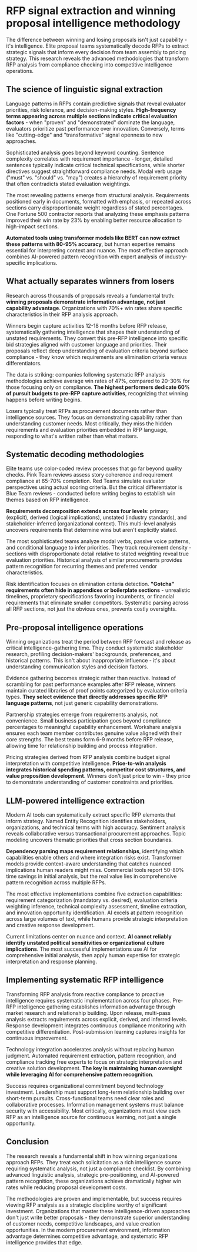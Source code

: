 # RFP signal extraction and winning proposal intelligence methodology

The difference between winning and losing proposals isn't just capability - it's intelligence. Elite proposal teams systematically decode RFPs to extract strategic signals that inform every decision from team assembly to pricing strategy. This research reveals the advanced methodologies that transform RFP analysis from compliance checking into competitive intelligence operations.

## The science of linguistic signal extraction

Language patterns in RFPs contain predictive signals that reveal evaluator priorities, risk tolerance, and decision-making styles. **High-frequency terms appearing across multiple sections indicate critical evaluation factors** - when "proven" and "demonstrated" dominate the language, evaluators prioritize past performance over innovation. Conversely, terms like "cutting-edge" and "transformative" signal openness to new approaches.

Sophisticated analysis goes beyond keyword counting. Sentence complexity correlates with requirement importance - longer, detailed sentences typically indicate critical technical specifications, while shorter directives suggest straightforward compliance needs. Modal verb usage ("must" vs. "should" vs. "may") creates a hierarchy of requirement priority that often contradicts stated evaluation weightings.

The most revealing patterns emerge from structural analysis. Requirements positioned early in documents, formatted with emphasis, or repeated across sections carry disproportionate weight regardless of stated percentages. One Fortune 500 contractor reports that analyzing these emphasis patterns improved their win rate by 23% by enabling better resource allocation to high-impact sections.

**Automated tools using transformer models like BERT can now extract these patterns with 80-95% accuracy**, but human expertise remains essential for interpreting context and nuance. The most effective approach combines AI-powered pattern recognition with expert analysis of industry-specific implications.

## What actually separates winners from losers

Research across thousands of proposals reveals a fundamental truth: **winning proposals demonstrate information advantage, not just capability advantage**. Organizations with 70%+ win rates share specific characteristics in their RFP analysis approach.

Winners begin capture activities 12-18 months before RFP release, systematically gathering intelligence that shapes their understanding of unstated requirements. They convert this pre-RFP intelligence into specific bid strategies aligned with customer language and priorities. Their proposals reflect deep understanding of evaluation criteria beyond surface compliance - they know which requirements are elimination criteria versus differentiators.

The data is striking: companies following systematic RFP analysis methodologies achieve average win rates of 47%, compared to 20-30% for those focusing only on compliance. **The highest performers dedicate 60% of pursuit budgets to pre-RFP capture activities**, recognizing that winning happens before writing begins.

Losers typically treat RFPs as procurement documents rather than intelligence sources. They focus on demonstrating capability rather than understanding customer needs. Most critically, they miss the hidden requirements and evaluation priorities embedded in RFP language, responding to what's written rather than what matters.

## Systematic decoding methodologies

Elite teams use color-coded review processes that go far beyond quality checks. Pink Team reviews assess story coherence and requirement compliance at 65-70% completion. Red Teams simulate evaluator perspectives using actual scoring criteria. But the critical differentiator is Blue Team reviews - conducted before writing begins to establish win themes based on RFP intelligence.

**Requirements decomposition extends across four levels**: primary (explicit), derived (logical implications), unstated (industry standards), and stakeholder-inferred (organizational context). This multi-level analysis uncovers requirements that determine wins but aren't explicitly stated.

The most sophisticated teams analyze modal verbs, passive voice patterns, and conditional language to infer priorities. They track requirement density - sections with disproportionate detail relative to stated weighting reveal true evaluation priorities. Historical analysis of similar procurements provides pattern recognition for recurring themes and preferred vendor characteristics.

Risk identification focuses on elimination criteria detection. **"Gotcha" requirements often hide in appendices or boilerplate sections** - unrealistic timelines, proprietary specifications favoring incumbents, or financial requirements that eliminate smaller competitors. Systematic parsing across all RFP sections, not just the obvious ones, prevents costly oversights.

## Pre-proposal intelligence operations

Winning organizations treat the period between RFP forecast and release as critical intelligence-gathering time. They conduct systematic stakeholder research, profiling decision-makers' backgrounds, preferences, and historical patterns. This isn't about inappropriate influence - it's about understanding communication styles and decision factors.

Evidence gathering becomes strategic rather than reactive. Instead of scrambling for past performance examples after RFP release, winners maintain curated libraries of proof points categorized by evaluation criteria types. **They select evidence that directly addresses specific RFP language patterns**, not just generic capability demonstrations.

Partnership strategies emerge from requirements analysis, not convenience. Small business participation goes beyond compliance percentages to meaningful capability enhancement. Workshare analysis ensures each team member contributes genuine value aligned with their core strengths. The best teams form 6-9 months before RFP release, allowing time for relationship building and process integration.

Pricing strategies derived from RFP analysis combine budget signal interpretation with competitive intelligence. **Price-to-win analysis integrates historical spending patterns, competitor cost structures, and value proposition development**. Winners don't just price to win - they price to demonstrate understanding of customer constraints and priorities.

## LLM-powered intelligence extraction

Modern AI tools can systematically extract specific RFP elements that inform strategy. Named Entity Recognition identifies stakeholders, organizations, and technical terms with high accuracy. Sentiment analysis reveals collaborative versus transactional procurement approaches. Topic modeling uncovers thematic priorities that cross section boundaries.

**Dependency parsing maps requirement relationships**, identifying which capabilities enable others and where integration risks exist. Transformer models provide context-aware understanding that catches nuanced implications human readers might miss. Commercial tools report 50-80% time savings in initial analysis, but the real value lies in comprehensive pattern recognition across multiple RFPs.

The most effective implementations combine five extraction capabilities: requirement categorization (mandatory vs. desired), evaluation criteria weighting inference, technical complexity assessment, timeline extraction, and innovation opportunity identification. AI excels at pattern recognition across large volumes of text, while humans provide strategic interpretation and creative response development.

Current limitations center on nuance and context. **AI cannot reliably identify unstated political sensitivities or organizational culture implications**. The most successful implementations use AI for comprehensive initial analysis, then apply human expertise for strategic interpretation and response planning.

## Implementing systematic RFP intelligence

Transforming RFP analysis from reactive compliance to proactive intelligence requires systematic implementation across four phases. Pre-RFP intelligence gathering establishes information advantage through market research and relationship building. Upon release, multi-pass analysis extracts requirements across explicit, derived, and inferred levels. Response development integrates continuous compliance monitoring with competitive differentiation. Post-submission learning captures insights for continuous improvement.

Technology integration accelerates analysis without replacing human judgment. Automated requirement extraction, pattern recognition, and compliance tracking free experts to focus on strategic interpretation and creative solution development. **The key is maintaining human oversight while leveraging AI for comprehensive pattern recognition**.

Success requires organizational commitment beyond technology investment. Leadership must support long-term relationship building over short-term pursuits. Cross-functional teams need clear roles and collaborative processes. Information management systems must balance security with accessibility. Most critically, organizations must view each RFP as an intelligence source for continuous learning, not just a single opportunity.

## Conclusion

The research reveals a fundamental shift in how winning organizations approach RFPs. They treat each solicitation as a rich intelligence source requiring systematic analysis, not just a compliance checklist. By combining advanced linguistic analysis, strategic pre-positioning, and AI-powered pattern recognition, these organizations achieve dramatically higher win rates while reducing proposal development costs.

The methodologies are proven and implementable, but success requires viewing RFP analysis as a strategic discipline worthy of significant investment. Organizations that master these intelligence-driven approaches don't just write better proposals - they demonstrate superior understanding of customer needs, competitive landscapes, and value creation opportunities. In the modern procurement environment, information advantage determines competitive advantage, and systematic RFP intelligence provides that edge.